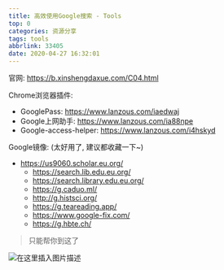 ```yaml
---
title: 高效使用Google搜索 - Tools
top: 0
categories: 资源分享
tags: tools
abbrlink: 33405
date: 2020-04-27 16:32:01
---
```


官网: <https://b.xinshengdaxue.com/C04.html>

Chrome浏览器插件:
- GooglePass: <https://www.lanzous.com/iaedwaj>
- Google上网助手: <https://www.lanzous.com/ia88npe>
- Google-access-helper: <https://www.lanzous.com/i4hskyd>

Google镜像: (太好用了, 建议都收藏一下~)

 - <https://us9060.scholar.eu.org/>
   - <https://search.lib.edu.eu.org/>
   - <https://search.library.edu.eu.org/>
   - <https://g.caduo.ml/>
   - <http://g.histsci.org/>
   - <https://g.teareading.app/>
   - <https://www.google-fix.com/>
   - <https://g.hbte.ch/>

>只能帮你到这了

![在这里插入图片描述](https://img-blog.csdnimg.cn/20200427010818335.png?x-oss-process=image/watermark,type_ZmFuZ3poZW5naGVpdGk,shadow_10,text_aHR0cHM6Ly9ibG9nLmNzZG4ubmV0L3FxXzM2ODUyNzgw,size_16,color_FFFFFF,t_70)